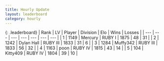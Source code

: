```yaml
---
title: Hourly Update
layout: leaderboard
category: hourly
---
```


{: .leaderboard}
| Rank | LV | Player | Division | Elo | Wins | Losses |
| --- | --- | --- | --- | --- | --- | --- |
| <span data-change="0">1</span> | 1149 | <span title="ID: 692745">Mercury</span> | RUBY I | <span data-change="0">1875</span> | <span data-change="0">48</span> | <span data-change="0">31</span> |
| <span data-change="0">2</span> | 1242 | <span title="ID: 174294">Dylan Hall</span> | RUBY III | <span data-change="0">1833</span> | <span data-change="0">31</span> | <span data-change="0">6</span> |
| <span data-change="0">3</span> | 1284 | <span title="ID: 720567">Muffy342</span> | RUBY III | <span data-change="0">1833</span> | <span data-change="0">56</span> | <span data-change="0">32</span> |
| <span data-change="0">4</span> | 1163 | <span title="ID: 540690">poon</span> | RUBY IV | <span data-change="0">1815</span> | <span data-change="0">43</span> | <span data-change="0">14</span> |
| <span data-change="0">5</span> | 104 | <span title="ID: 459203">Kitty409</span> | RUBY IV | <span data-change="0">1804</span> | <span data-change="0">39</span> | <span data-change="0">10</span> |